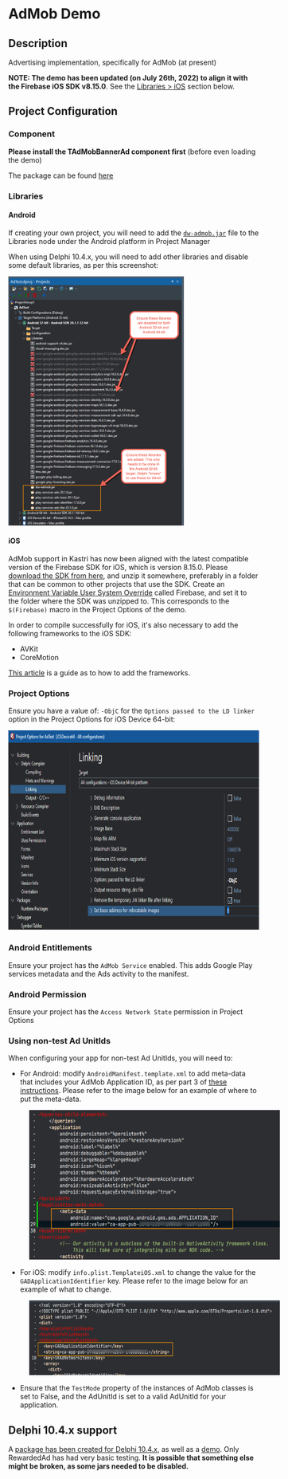 # AdMob Demo

## Description

Advertising implementation, specifically for AdMob (at present)

**NOTE: The demo has been updated (on July 26th, 2022) to align it with the Firebase iOS SDK v8.15.0**. See the [Libraries > iOS](#ios) section below.

## Project Configuration

### Component

**Please install the TAdMobBannerAd component first** (before even loading the demo)

The package can be found [here](https://github.com/DelphiWorlds/Kastri/tree/main/Packages/D110) 

### Libraries

#### Android

If creating your own project, you will need to add the [`dw-admob.jar`](https://github.com/DelphiWorlds/Kastri/blob/master/Lib/dw-admob.jar) file to the Libraries node under the Android platform in Project Manager

When using Delphi 10.4.x, you will need to add other libraries and disable some default libraries, as per this screenshot:

<img src="./Screenshots/D104ProjectManager.png" alt="PM" height="500">

#### iOS

AdMob support in Kastri has now been aligned with the latest compatible version of the Firebase SDK for iOS, which is version 8.15.0. Please [download the SDK from here](https://github.com/firebase/firebase-ios-sdk/releases/download/v8.15.0/Firebase.zip), and unzip it somewhere, preferably in a folder that can be common to other projects that use the SDK. Create an [Environment Variable User System Override](https://docwiki.embarcadero.com/RADStudio/Alexandria/en/Environment_Variables) called Firebase, and set it to the folder where the SDK was unzipped to. This corresponds to the `$(Firebase)` macro in the Project Options of the demo.

In order to compile successfully for iOS, it's also necessary to add the following frameworks to the iOS SDK:

* AVKit
* CoreMotion

[This article](https://delphiworlds.com/2013/10/adding-other-ios-frameworks-to-the-sdk-manager/) is a guide as to how to add the frameworks.

### Project Options

Ensure you have a value of: `-ObjC` for the `Options passed to the LD linker` option in the Project Options for iOS Device 64-bit:

<img src="./Screenshots/ObjCLinkerOption.png" alt="ObjC linker option" height="400">

### Android Entitlements

Ensure your project has the `AdMob Service` enabled. This adds Google Play services metadata and the Ads activity to the manifest.

### Android Permission

Ensure your project has the `Access Network State` permission in Project Options

### Using non-test Ad UnitIds

When configuring your app for non-test Ad UnitIds, you will need to:

* For Android: modify `AndroidManifest.template.xml` to add meta-data that includes your AdMob Application ID, as per part 3 of [these instructions](https://developers.google.com/admob/android/quick-start?hl=en-US#import_the_mobile_ads_sdk). Please refer to the image below for an example of where to put the meta-data. 
  
<img style="margin-left: 3em;" src="./Screenshots/AndroidManifestTemplateAppId.png" alt="PM" height="300"/>

* For iOS: modify `info.plist.TemplateiOS.xml` to change the value for the `GADApplicationIdentifier` key. Please refer to the image below for an example of what to change. 
  
<img style="margin-left: 3em;" src="./Screenshots/iOSInfoPListTemplateAppId.png" alt="PM" height="150"/>

* Ensure that the `TestMode` property of the instances of AdMob classes is set to False, and the AdUnitId is set to a valid AdUnitId for your application.

## Delphi 10.4.x support

A [package has been created for Delphi 10.4.x](https://github.com/DelphiWorlds/Kastri/tree/main/Packages/D104), as well as a [demo](https://github.com/DelphiWorlds/Kastri/tree/main/Demos/AdMob/D104). Only RewardedAd has had very basic testing. **It is possible that something else might be broken, as some jars needed to be disabled.**


